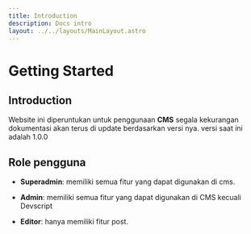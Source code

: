 ```yaml
---
title: Introduction
description: Docs intro
layout: ../../layouts/MainLayout.astro
---
```


# Getting Started

## Introduction

Website ini diperuntukan untuk penggunaan **CMS**
segala kekurangan dokumentasi akan terus di update berdasarkan versi nya.
versi saat ini adalah 1.0.0

## Role pengguna

- **Superadmin**: memiliki semua fitur yang dapat digunakan di cms.

- **Admin**: memiliki semua fitur yang dapat digunakan di CMS kecuali Devscript

- **Editor**: hanya memiliki fitur post.

